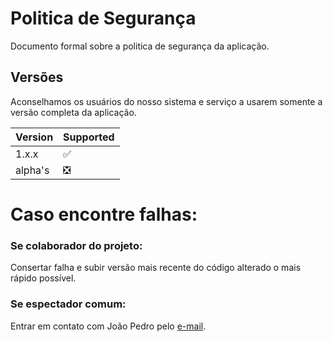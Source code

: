 # Politica de Segurança

Documento formal sobre a politica de segurança da aplicação.

## Versões

Aconselhamos os usuários do nosso sistema e serviço a usarem somente a versão completa da aplicação.

| Version | Supported          |
| ------- | ------------------ |
| 1.x.x   | :white_check_mark: |
| alpha's   | ❎ |

# Caso encontre falhas:

### Se colaborador do projeto:

Consertar falha e subir versão mais recente do código alterado o mais rápido possível.

### Se espectador comum:

Entrar em contato com João Pedro pelo [e-mail](mailto:joaopedromendesgomes@uni9.edu.br).
